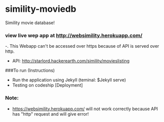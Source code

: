 # simility-moviedb
Simility movie database!

### view live wep app at http://websimility.herokuapp.com/

-. This Webapp can't be accessed over https because of API is served over http. 

 - API: http://starlord.hackerearth.com/simility/movieslisting


###To run (Instructions)

 - Run the application using Jekyll (teminal: $Jekyll serve)
 - Testing on codeship [Deployment]

### Note:
 - https://websimility.herokuapp.com/ will not work correctly because API has "http" request and will give error!
